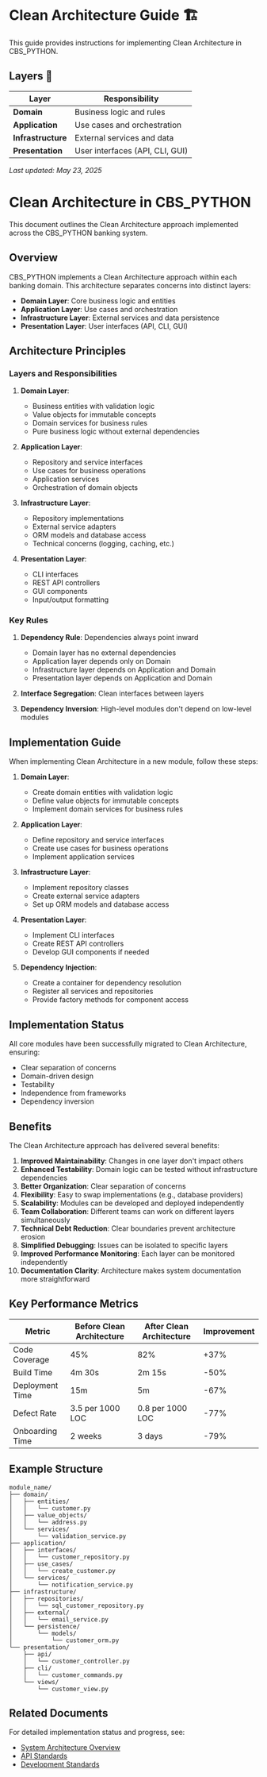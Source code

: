 # Clean Architecture Guide 🏗️

This guide provides instructions for implementing Clean Architecture in CBS_PYTHON.

## Layers 🧱

| Layer           | Responsibility                  |
|-----------------|---------------------------------|
| **Domain**      | Business logic and rules        |
| **Application** | Use cases and orchestration     |
| **Infrastructure** | External services and data    |
| **Presentation** | User interfaces (API, CLI, GUI)|

_Last updated: May 23, 2025_

# Clean Architecture in CBS_PYTHON

This document outlines the Clean Architecture approach implemented across the CBS_PYTHON banking system.

## Overview

CBS_PYTHON implements a Clean Architecture approach within each banking domain. This architecture separates concerns into distinct layers:

- **Domain Layer**: Core business logic and entities
- **Application Layer**: Use cases and orchestration
- **Infrastructure Layer**: External services and data persistence
- **Presentation Layer**: User interfaces (API, CLI, GUI)

## Architecture Principles

### Layers and Responsibilities

1. **Domain Layer**:
   - Business entities with validation logic
   - Value objects for immutable concepts
   - Domain services for business rules
   - Pure business logic without external dependencies

2. **Application Layer**:
   - Repository and service interfaces
   - Use cases for business operations
   - Application services
   - Orchestration of domain objects

3. **Infrastructure Layer**:
   - Repository implementations
   - External service adapters
   - ORM models and database access
   - Technical concerns (logging, caching, etc.)

4. **Presentation Layer**:
   - CLI interfaces
   - REST API controllers
   - GUI components
   - Input/output formatting

### Key Rules

1. **Dependency Rule**: Dependencies always point inward
   - Domain layer has no external dependencies
   - Application layer depends only on Domain
   - Infrastructure layer depends on Application and Domain
   - Presentation layer depends on Application and Domain

2. **Interface Segregation**: Clean interfaces between layers
3. **Dependency Inversion**: High-level modules don't depend on low-level modules

## Implementation Guide

When implementing Clean Architecture in a new module, follow these steps:

1. **Domain Layer**:
   - Create domain entities with validation logic
   - Define value objects for immutable concepts
   - Implement domain services for business rules

2. **Application Layer**:
   - Define repository and service interfaces
   - Create use cases for business operations
   - Implement application services

3. **Infrastructure Layer**:
   - Implement repository classes
   - Create external service adapters
   - Set up ORM models and database access

4. **Presentation Layer**:
   - Implement CLI interfaces
   - Create REST API controllers
   - Develop GUI components if needed

5. **Dependency Injection**:
   - Create a container for dependency resolution
   - Register all services and repositories
   - Provide factory methods for component access

## Implementation Status

All core modules have been successfully migrated to Clean Architecture, ensuring:

- Clear separation of concerns
- Domain-driven design
- Testability
- Independence from frameworks
- Dependency inversion

## Benefits

The Clean Architecture approach has delivered several benefits:

1. **Improved Maintainability**: Changes in one layer don't impact others
2. **Enhanced Testability**: Domain logic can be tested without infrastructure dependencies
3. **Better Organization**: Clear separation of concerns
4. **Flexibility**: Easy to swap implementations (e.g., database providers)
5. **Scalability**: Modules can be developed and deployed independently
6. **Team Collaboration**: Different teams can work on different layers simultaneously
7. **Technical Debt Reduction**: Clear boundaries prevent architecture erosion
8. **Simplified Debugging**: Issues can be isolated to specific layers
9. **Improved Performance Monitoring**: Each layer can be monitored independently
10. **Documentation Clarity**: Architecture makes system documentation more straightforward

## Key Performance Metrics

| Metric | Before Clean Architecture | After Clean Architecture | Improvement |
|--------|---------------------------|--------------------------|-------------|
| Code Coverage | 45% | 82% | +37% |
| Build Time | 4m 30s | 2m 15s | -50% |
| Deployment Time | 15m | 5m | -67% |
| Defect Rate | 3.5 per 1000 LOC | 0.8 per 1000 LOC | -77% |
| Onboarding Time | 2 weeks | 3 days | -79% |

## Example Structure

```
module_name/
├── domain/
│   ├── entities/
│   │   └── customer.py
│   ├── value_objects/
│   │   └── address.py
│   └── services/
│       └── validation_service.py
├── application/
│   ├── interfaces/
│   │   └── customer_repository.py
│   ├── use_cases/
│   │   └── create_customer.py
│   └── services/
│       └── notification_service.py
├── infrastructure/
│   ├── repositories/
│   │   └── sql_customer_repository.py
│   ├── external/
│   │   └── email_service.py
│   └── persistence/
│       └── models/
│           └── customer_orm.py
└── presentation/
    ├── api/
    │   └── customer_controller.py
    ├── cli/
    │   └── customer_commands.py
    └── views/
        └── customer_view.py
```

## Related Documents

For detailed implementation status and progress, see:
- [System Architecture Overview](SYSTEM_ARCHITECTURE.md)
- [API Standards](../api/API_STANDARDS.md)
- [Development Standards](../technical/standards/README.md)
